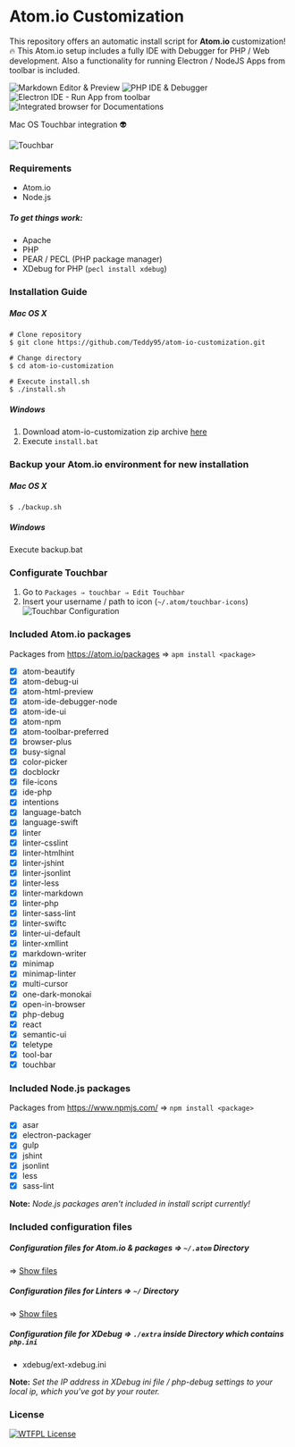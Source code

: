 # Atom.io Customization

This repository offers an automatic install script for **Atom.io** customization! :fire:
This Atom.io setup includes a fully IDE with Debugger for PHP / Web development.
Also a functionality for running Electron / NodeJS Apps from toolbar is included.

![Markdown Editor & Preview](img/screen_1.png)
![PHP IDE & Debugger](img/screen_2.png)
![Electron IDE - Run App from toolbar](img/screen_3.png)
![Integrated browser for Documentations](img/screen_4.png)

Mac OS Touchbar integration :alien:

![Touchbar](img/touchbar.png)

### Requirements

-   Atom.io
-   Node.js

##### To get things work:

-   Apache
-   PHP
-   PEAR / PECL (PHP package manager)
-   XDebug for PHP (`pecl install xdebug`)

### Installation Guide

##### Mac OS X

```shell
# Clone repository
$ git clone https://github.com/Teddy95/atom-io-customization.git

# Change directory
$ cd atom-io-customization

# Execute install.sh
$ ./install.sh
```

##### Windows

1.  Download atom-io-customization zip archive [here](https://github.com/Teddy95/atom-io-customization/archive/master.zip)
2.  Execute `install.bat`

### Backup your Atom.io environment for new installation

##### Mac OS X

    $ ./backup.sh

##### Windows

Execute backup.bat

### Configurate Touchbar

1.  Go to `Packages ⇒ touchbar ⇒ Edit Touchbar`
2.  Insert your username / path to icon (`~/.atom/touchbar-icons`)
    ![Touchbar Configuration](img/touchbar_config.png)

### Included Atom.io packages

Packages from <https://atom.io/packages> ⇒ `apm install <package>`

-  [x] atom-beautify
-  [x] atom-debug-ui
-  [x] atom-html-preview
-  [x] atom-ide-debugger-node
-  [x] atom-ide-ui
-  [x] atom-npm
-  [x] atom-toolbar-preferred
-  [x] browser-plus
-  [x] busy-signal
-  [x] color-picker
-  [x] docblockr
-  [x] file-icons
-  [x] ide-php
-  [x] intentions
-  [x] language-batch
-  [x] language-swift
-  [x] linter
-  [x] linter-csslint
-  [x] linter-htmlhint
-  [x] linter-jshint
-  [x] linter-jsonlint
-  [x] linter-less
-  [x] linter-markdown
-  [x] linter-php
-  [x] linter-sass-lint
-  [x] linter-swiftc
-  [x] linter-ui-default
-  [x] linter-xmllint
-  [x] markdown-writer
-  [x] minimap
-  [x] minimap-linter
-  [x] multi-cursor
-  [x] one-dark-monokai
-  [x] open-in-browser
-  [x] php-debug
-  [x] react
-  [x] semantic-ui
-  [x] teletype
-  [x] tool-bar
-  [x] touchbar

### Included Node.js packages

Packages from <https://www.npmjs.com/> ⇒ `npm install <package>`

-   [x] asar
-   [x] electron-packager
-   [x] gulp
-   [x] jshint
-   [x] jsonlint
-   [x] less
-   [x] sass-lint

**Note:** _Node.js packages aren't included in install script currently!_

### Included configuration files

##### Configuration files for Atom.io & packages ⇒ `~/.atom` Directory

⇒ [Show files](https://github.com/Teddy95/atom-io-customization/tree/master/atom)

##### Configuration files for Linters ⇒ `~/` Directory

⇒ [Show files](https://github.com/Teddy95/atom-io-customization/tree/master/linter-conf)

##### Configuration file for XDebug ⇒ `./extra` inside Directory which contains `php.ini`

-   xdebug/ext-xdebug.ini

**Note:** _Set the IP address in XDebug ini file / php-debug settings to your local ip, which you've got by your router._

### License

[![WTFPL License](http://www.wtfpl.net/wp-content/uploads/2012/12/wtfpl-badge-1.png)](https://github.com/Teddy95/atom-io-customization/blob/master/LICENSE.md)
